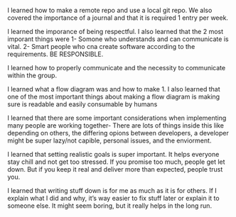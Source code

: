 I learned how to make a remote repo and use a local git repo. We also covered the importance of a journal and that it is required 1 entry per week.

I learned the imporance of being respectful. I also learned that the 2 most imporant things were 1- Somone who understands and can communicate is vital. 2- Smart people who cna create software according to the requirements. BE RESPONSIBLE.

I learned how to properly communicate and the necessity to communicate within the group.

I learned what a flow diagram was and how to make 1. I also learned that one of the most important things about making a flow diagram is making sure is readable and easily consumable by humans

I learned that there are some important considerations when implementing many people are working together- There are lots of things inside this like depending on others, the differing opions between developers, a developer might be super lazy/not capible, personal issues, and the enviorment.

I learned that setting realistic goals is super important. It helps everyone stay chill and not get too stressed. If you promise too much, people get let down. But if you keep it real and deliver more than expected, people trust you.

I learned that writing stuff down is for me as much as it is for others. If I explain what I did and why, it’s way easier to fix stuff later or explain it to someone else. It might seem boring, but it really helps in the long run.


